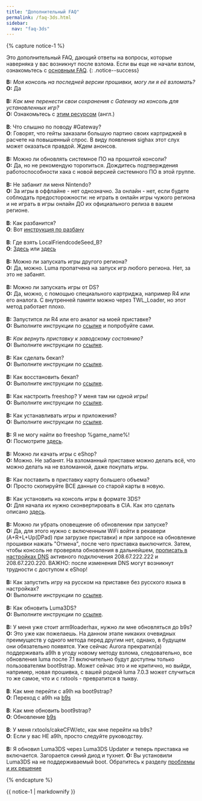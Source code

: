 ```yaml
---
title: "Дополнительный FAQ"
permalink: /faq-3ds.html
sidebar:
  nav: "faq-3ds"
---
```


{% capture notice-1 %}

Это дополнительный FAQ, дающий ответы на вопросы, которые наверняка у вас возникнут после взлома. Если вы еще не начали взлом, ознакомьтесь с [основным FAQ](faq).
{: .notice--success}

<a name="faq_latestfw" />**В:** *Моя консоль на последней версии прошивки, могу ли я её взломать?*    
**О:** Да
<br><br>
<a name="faq_gatewaysaves" />**В:** *Как мне перенести свои сохранения с Gateway на консоль для установленных игр?*    
**О:** Ознакомьтесь с [этим ресурсом](https://gbatemp.net/threads/425743/) (англ.)
<br><br>
<a name="gateway_rumors" />**В**: Что слышно по поводу #Gateway?       
**О**: Говорят, что гейты заказали большую партию своих картриджей в расчете на повышенный спрос. В виду появления sighax этот слух может оказаться правдой. Ждем анонсов.
<br><br>
<a name="update" />**В:** Можно ли обновлять системное ПО на прошитой консоли?       
**О:** Да, но не рекомендую торопиться. Дождитесь подтверждения работоспособности хака с новой версией системного ПО в этой группе. 
<br><br>
<a name="ban" />**В:** Не забанит ли меня Nintendo?       
**О:** За игры в оффлайне - нет однозначно. За онлайн - нет, если будете соблюдать предосторожности: не играть в онлайн игры чужого региона и не играть в игры онлайн ДО их официального релиза в вашем регионе. 
<br><br>
<a name="unban" />**В**: Как разбанится?       
**О**: Вот [инструкция по разбану](https://vk.com/3ds_cfw?w=wall-125012133_4341/all)
<br><br>
<a name="lfsb" />**В**: Где взять LocalFriendcodeSeed_B?       
**О**: [Здесь](https://pastebin.com/jP4WMKYD) или [здесь](https://vk.com/3ds_cfw?w=wall-125012133_5066/all)
<br><br>
<a name="region_free" />**В:** Можно ли запускать игры другого региона?       
**О:** Да, можно. Luma пропатчена на запуск игр любого региона. Нет, за это не забанят. 
<br><br>
<a name="ds" />**В:** Можно ли запускать игры от DS?       
**О:** Да, можно, с помощью специального картриджа, например R4 или его аналога. С внутренней памяти можно через TWL_Loader, но этот метод работает плохо. 
<br><br>
<a name="ds_r4" />**В:** Запустится ли R4 или его аналог на моей приставке?       
**О:** Выполните инструкции по [ссылке](troubleshooting#twl_broken) и попробуйте сами.
<br><br>
<a name="faq_latestfw" />**В:** *Как вернуть приставку к заводскому состоянию?*    
**О:** Выполните инструкции по [ссылке](uninstall-cfw).
<br><br>
<a name="backup" />**В:** Как сделать бекап?       
**О:** Выполните инструкции по [ссылке](godmode9-usage#nand_backup).
<br><br>
<a name="restore_backup" />**В:** Как восстановить бекап?       
**О:** Выполните инструкции по [ссылке](godmode9-usage#nand_restore).
<br><br>
<a name="freeshop" />**В:** Как настроить freeshop? У меня там ни одной игры!       
**О:** Выполните инструкции по [ссылке](finalizing-setup#freeshop).
<br><br>
<a name="cia_games" />**В:** Как устанавливать игры и приложения?       
**О:** Выполните инструкции по [ссылке](games).
<br><br>
<a name="3dsisos" />**В:** Я не могу найти во freeshop %game_name%!       
**О:** Посмотрите [здесь](http://www.3dsiso.com/cia-downloads/).
<br><br>
<a name="eshop" />**В:** Можно ли качать игры с eShop?       
**О:** Можно. Не забанят. На взломанный приставке можно делать всё, что можно делать на не взломанной, даже покупать игры. 
<br><br>
<a name="bigger_sd" />**В:** Как поставить в приставку карту большего объема?       
**О:** Просто скопируйте ВСЕ данные со старой карты в новую. 
<br><br>
<a name="3ds_games" />**В:** Как установить на консоль игры в формате 3DS?       
**О:** Для начала их нужно сконвертировать в CIA. Как это сделать описано [здесь](godmode9-usage#convert_3ds).
<br><br>
<a name="update_notification" />**В:** Можно ли убрать оповещение об обновлении при запуске?       
**О:** Да, для этого нужно с включенным WiFi войти в рекавери (A+R+L+Up(DPad) при загрузке приставки) и при запросе на обновление прошивки нажать "Отмена", после чего приставка выключится. Затем, чтобы консоль не проверяла обновления в дальнейшем, [прописать в настройках DNS](http://en-americas-support.nintendo.com/app/answers/detail/a_id/217/~/how-to-manually-enter-dns-settings) активного подключения 208.67.222.222 и 208.67.220.220. ВАЖНО: после изменения DNS могут возникнут трудности с доступом к eShop!
<br><br>
<a name="lumalocaleswitcher" />**В:** Как запустить игру на русском на приставке без русского языка в настройках?       
**О:** Выполните инструкции по [ссылке](lumalocales).
<br><br>
<a name="luma_update" />**В:** Как обновить Luma3DS?       
**О:** Выполните инструкции по [ссылке](update-luma3ds).
<br><br>
**В:** У меня уже стоит arm9loaderhax, нужно ли мне обновляться до b9s? 
**О:** Это уже как пожелаешь. На данном этапе никаких очевидных преимуществ у одного метода перед другим нет, однако, в будущем они обязательно появятся. Уже сейчас Aurora прекратил(а) поддерживать a9lh в угоду новому методу взлома, следовательно, все обновления luma после 7.1 включительно будут доступны только пользователям boot9strap. Может сейчас это и не критично, но выйди, например, новая прошивка, с вашей родной luma 7.0.3 может случиться то же самое, что и с rxtools - превратится в тыкву.
<br><br>
<a name="migrate_to_b9s" />**В**: Как мне перейти с a9lh на boot9strap?       
**О**: Переход с a9lh на [b9s](https://3ds.customfw.xyz/a9lh-to-b9s)
<br><br>
<a name="b9s_update" />**В**: Как мне обновить boot9strap?       
**О**: Обновление [b9s](https://3ds.customfw.xyz/updating-b9s)
<br><br>
<a name="old_fws" />**В**: У меня rxtools/cakeCFW/etc, как мне перейти на b9s?       
**О**: Если у вас НЕ a9lh, просто следуйте руководству. 
<br><br>
<a name="lumaupdater" />**В:** Я обновил Luma3DS через Luma3DS Updater и теперь приставка не включается. Загорается синий диод и тухнет.
**О:** Вы установили Luma3DS на не поддерживаемый boot. Обратитесь к разделу [проблемы и их решение](troubleshooting#lumaupdater)

{% endcapture %}

<div class="notice--info">{{ notice-1 | markdownify }}</div>

<div id="vk_comments"></div>
<script type="text/javascript">
VK.Widgets.Comments("vk_comments", {limit: 10, attach: "*"});
</script>